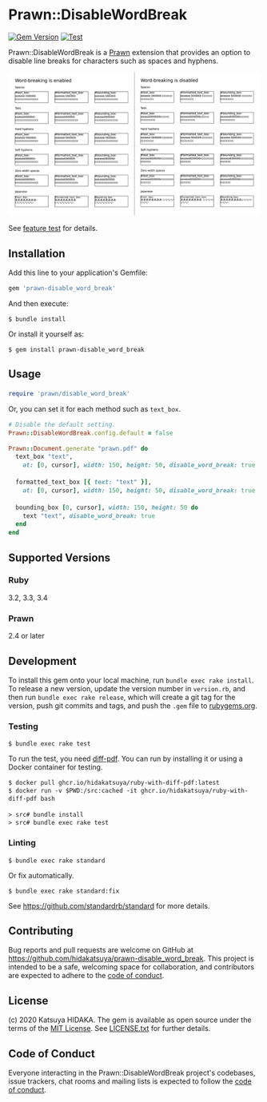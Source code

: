 # Prawn::DisableWordBreak

[![Gem Version](https://badge.fury.io/rb/prawn-disable_word_break.svg)](https://badge.fury.io/rb/prawn-disable_word_break)
[![Test](https://github.com/hidakatsuya/prawn-disable_word_break/actions/workflows/test.yml/badge.svg)](https://github.com/hidakatsuya/prawn-disable_word_break/actions/workflows/test.yml)

Prawn::DisableWordBreak is a [Prawn](https://github.com/prawnpdf/prawn) extension that provides an option to disable line breaks for characters such as spaces and hyphens.

![](https://raw.githubusercontent.com/hidakatsuya/prawn-disable_word_break/master/doc/comparison-of-word-breaking.png)

See [feature test](test/features/text_line_wrapping_test.rb) for details.

## Installation

Add this line to your application's Gemfile:

```ruby
gem 'prawn-disable_word_break'
```

And then execute:

    $ bundle install

Or install it yourself as:

    $ gem install prawn-disable_word_break

## Usage

```ruby
require 'prawn/disable_word_break'
```

Or, you can set it for each method such as `text_box`.

```ruby
# Disable the default setting.
Prawn::DisableWordBreak.config.default = false
```

```ruby
Prawn::Document.generate "prawn.pdf" do
  text_box "text",
    at: [0, cursor], width: 150, height: 50, disable_word_break: true

  formatted_text_box [{ text: "text" }],
    at: [0, cursor], width: 150, height: 50, disable_word_break: true

  bounding_box [0, cursor], width: 150, height: 50 do
    text "text", disable_word_break: true
  end
end
```

## Supported Versions

### Ruby

3.2, 3.3, 3.4

### Prawn

2.4 or later

## Development

To install this gem onto your local machine, run `bundle exec rake install`. To release a new version, update the version number in `version.rb`, and then run `bundle exec rake release`, which will create a git tag for the version, push git commits and tags, and push the `.gem` file to [rubygems.org](https://rubygems.org).

### Testing

    $ bundle exec rake test

To run the test, you need [diff-pdf](https://github.com/vslavik/diff-pdf). You can run by installing it or using a Docker container for testing.

    $ docker pull ghcr.io/hidakatsuya/ruby-with-diff-pdf:latest
    $ docker run -v $PWD:/src:cached -it ghcr.io/hidakatsuya/ruby-with-diff-pdf bash

    > src# bundle install
    > src# bundle exec rake test

### Linting

    $ bundle exec rake standard

Or fix automatically.

    $ bundle exec rake standard:fix

See https://github.com/standardrb/standard for more details.


## Contributing

Bug reports and pull requests are welcome on GitHub at https://github.com/hidakatsuya/prawn-disable_word_break. This project is intended to be a safe, welcoming space for collaboration, and contributors are expected to adhere to the [code of conduct](https://github.com/hidakatsuya/prawn-disable_word_wrap/blob/master/CODE_OF_CONDUCT.md).


## License

(c) 2020 Katsuya HIDAKA. The gem is available as open source under the terms of the [MIT License](https://opensource.org/licenses/MIT). See [LICENSE.txt](https://github.com/hidakatsuya/prawn-disable_word_break/blob/master/LICENSE.txt) for further details.

## Code of Conduct

Everyone interacting in the Prawn::DisableWordBreak project's codebases, issue trackers, chat rooms and mailing lists is expected to follow the [code of conduct](https://github.com/hidakatsuya/prawn-disable_word_break/blob/master/CODE_OF_CONDUCT.md).
